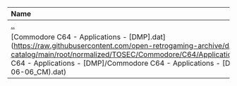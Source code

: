 |Name|Size|
|:---|---:|
|[..](../index.html)|DIR|
|[Commodore C64 - Applications - [DMP].dat](https://raw.githubusercontent.com/open-retrogaming-archive/dat-catalog/main/root/normalized/TOSEC/Commodore/C64/Applications/[DMP]/Commodore C64 - Applications - [DMP]/Commodore C64 - Applications - [DMP] (TOSEC-v2022-06-06_CM).dat)|1179|
